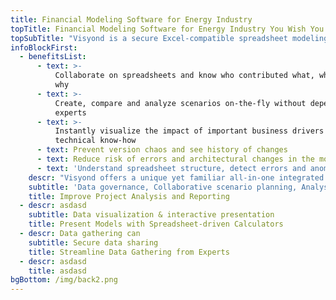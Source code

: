 ```yaml
---
title: Financial Modeling Software for Energy Industry
topTitle: Financial Modeling Software for Energy Industry You Wish You Had Yesterday
topSubTitle: "Visyond is a secure Excel-compatible spreadsheet modeling, auditing, analysis and interactive reporting software that will aid your decision making and planning process.\r\n<br><br>\r\nVisyond works in the browser, is Excel-compatible with a familiar spreadsheet interface, and can be deployed on-premise."
infoBlockFirst:
  - benefitsList:
      - text: >-
          Collaborate on spreadsheets and know who contributed what, when and
          why
      - text: >-
          Create, compare and analyze scenarios on-the-fly without depending on
          experts
      - text: >-
          Instantly visualize the impact of important business drivers without
          technical know-how
      - text: Prevent version chaos and see history of changes
      - text: Reduce risk of errors and architectural changes in the model
      - text: 'Understand spreadsheet structure, detect errors and anomalies'
    descr: "Visyond offers a unique yet familiar all-in-one integrated solution that connects all steps of your business workflow in a single platform: from data gathering from subject-matter experts and subsequent analysis of this data to preparation of interactive visualizations and reports to **help decision makers do their job.**\n<br><br>\r\nYou will have complete control at every step of the way, while Visyond ensures data security and integrity, identifies errors, tracks changes, and documents the information flows.\n<br><br>\r\nYou will be able to quickly compare scenarios and carry out, in minutes, analyses that skilled professionals prepare in hours or days without worrying about deleting or changing your collaborators’ work or exporting data every time there is a change in the spreadsheet.\n"
    subtitle: 'Data governance, Collaborative scenario planning, Analysis automation'
    title: Improve Project Analysis and Reporting
  - descr: asdasd
    subtitle: Data visualization & interactive presentation
    title: Present Models with Spreadsheet-driven Calculators
  - descr: Data gathering can
    subtitle: Secure data sharing
    title: Streamline Data Gathering from Experts
  - descr: asdasd
    title: asdasd
bgBottom: /img/back2.png
---
```


